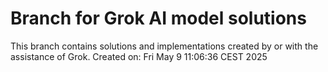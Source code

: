 # Branch for Grok AI model solutions
This branch contains solutions and implementations created by or with the assistance of Grok.
Created on: Fri May  9 11:06:36 CEST 2025
